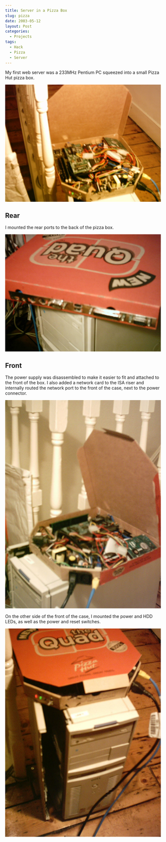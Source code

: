 ```yaml
---
title: Server in a Pizza Box
slug: pizza
date: 2003-05-12
layout: Post
categories:
  - Projects
tags:
  - Hack
  - Pizza
  - Server
---
```


My first web server was a 233MHz Pentium PC squeezed into a small Pizza Hut pizza box.

<!-- more -->

![Box](./Img2_0023.jpg)

## Rear

I mounted the rear ports to the back of the pizza box.

![Ports](./Img_0010.jpg)

## Front

The power supply was disassembled to make it easier to fit and attached to the front of the box. I also added a network card to the ISA riser and internally routed the network port to the front of the case, next to the power connector.

![Inside](./Img2_0009.jpg)

On the other side of the front of the case, I mounted the power and HDD LEDs, as well as the power and reset switches.

![Front](./Img2_0030.jpg)

